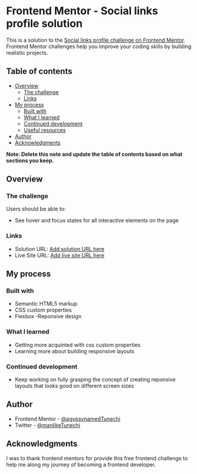 # Frontend Mentor - Social links profile solution

This is a solution to the [Social links profile challenge on Frontend Mentor](https://www.frontendmentor.io/challenges/social-links-profile-UG32l9m6dQ). Frontend Mentor challenges help you improve your coding skills by building realistic projects. 

## Table of contents

- [Overview](#overview)
  - [The challenge](#the-challenge)
  - [Links](#links)
- [My process](#my-process)
  - [Built with](#built-with)
  - [What I learned](#what-i-learned)
  - [Continued development](#continued-development)
  - [Useful resources](#useful-resources)
- [Author](#author)
- [Acknowledgments](#acknowledgments)

**Note: Delete this note and update the table of contents based on what sections you keep.**

## Overview

### The challenge

Users should be able to:

- See hover and focus states for all interactive elements on the page


### Links

- Solution URL: [Add solution URL here](https://github.com/agypsynamedTunechi/social-links.git)
- Live Site URL: [Add live site URL here](https://agpsynamedtunechi.github.io/social-links/)

## My process

### Built with

- Semantic HTML5 markup
- CSS custom properties
- Flexbox
-Reponsive design


### What I learned

- Getting more acquinted with css custom properties 
- Learning more about building responsive layouts


### Continued development

- Keep working on fully grasping the concept of creating reponsive layouts that looks good on different screen sizes


## Author

- Frontend Mentor - [@agypsynamedTunechi](https://www.frontendmentor.io/profile/agypsynamedTunechi)
- Twitter - [@manlikeTunechi](https://x.com/manlikeTunechi)



## Acknowledgments

I was to thank frontend mentors for provide this free frontend challenge to help me along my journey of becoming a frontend developer.
